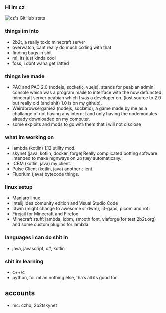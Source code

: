 ### Hi im cz


![cz's GitHub stats](https://github-readme-stats.vercel.app/api?username=czho&count_private=true&show_icons=true&theme=dark&hide=stars)

### things im into

- 2b2t, a really toxic minecraft server
- overwatch, cant really do much coding with that 
- finding bugs in shit
- ml, its just kinda cool
- foss, i dont wana get ratted


### things ive made

- PAC and PAC 2.0 (nodejs, socketio, vuejs), stands for peabian admin console which was a program made to interface with the now defuncted minecraft server peabian which I was a developer on. (lost source to 2.0 but really old (and shit) 1.0 is on my github).
- Weirdbrowsergame2 (nodejs, socketio), a game made by me as a challange of not having any internet and only having the nodemodules already downloaded on my computer.
- some exploits and mods to go with them that i will not disclose 

### what im working on

- lambda (kotlin) 1.12 utility mod.
- skynet (java, kotlin, docker, forge) Really complicated botting software intended to make highways on 2b *fully* automatically. 
- ICBM (kotlin, java) my client.
- Pulse Client (kotlin, java) another client.
- Fluorium  (java) bytecode things.

### linux setup
- Manjaro linux
- Intelij Idea comunity edition and Visual Studio Code
- I3wm (might change to awesome or dwm), i3-gaps, picom and rofi
- Firejail for Minecraft and Firefox
- Minecraft stuff: lambda, icbm, smooth font, viaforge(for test.2b2t.org) and some custom plugins for lambda.

### languages i can do shit in
- java, javascript, c#, kotlin


### shit im learning
- c++/c
- python, for ml an nothing else, thats all its good for

## accounts
- mc: czho, 2b2tskynet
